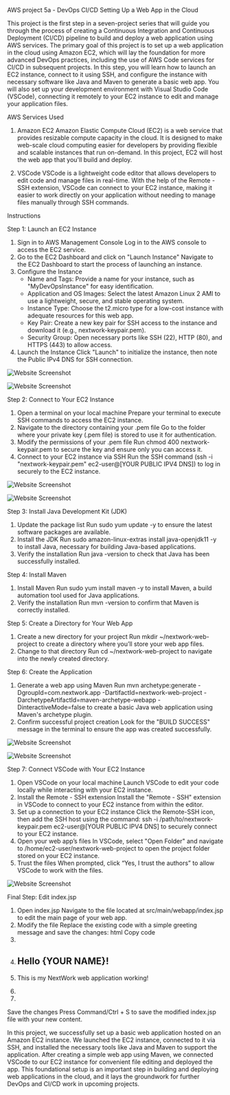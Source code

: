 AWS project 5a - DevOps CI/CD
Setting Up a Web App in the Cloud



This project is the first step in a seven-project series that will guide you through the process of creating a Continuous Integration and Continuous Deployment (CI/CD) pipeline to build and deploy a web application using AWS services. The primary goal of this project is to set up a web application in the cloud using Amazon EC2, which will lay the foundation for more advanced DevOps practices, including the use of AWS Code services for CI/CD in subsequent projects.
In this step, you will learn how to launch an EC2 instance, connect to it using SSH, and configure the instance with necessary software like Java and Maven to generate a basic web app. You will also set up your development environment with Visual Studio Code (VSCode), connecting it remotely to your EC2 instance to edit and manage your application files.

AWS Services Used

1. Amazon EC2
Amazon Elastic Compute Cloud (EC2) is a web service that provides resizable compute capacity in the cloud. It is designed to make web-scale cloud computing easier for developers by providing flexible and scalable instances that run on-demand. In this project, EC2 will host the web app that you'll build and deploy.

2. VSCode
VSCode is a lightweight code editor that allows developers to edit code and manage files in real-time. With the help of the Remote - SSH extension, VSCode can connect to your EC2 instance, making it easier to work directly on your application without needing to manage files manually through SSH commands.

Instructions

Step 1: Launch an EC2 Instance
1. Sign in to AWS Management Console Log in to the AWS console to access the EC2 service.
2. Go to the EC2 Dashboard and click on "Launch Instance" Navigate to the EC2 Dashboard to start the process of launching an instance.
3. Configure the Instance
    * Name and Tags: Provide a name for your instance, such as "MyDevOpsInstance" for easy identification.
    * Application and OS Images: Select the latest Amazon Linux 2 AMI to use a lightweight, secure, and stable operating system.
    * Instance Type: Choose the t2.micro type for a low-cost instance with adequate resources for this web app.
    * Key Pair: Create a new key pair for SSH access to the instance and download it (e.g., nextwork-keypair.pem).
    * Security Group: Open necessary ports like SSH (22), HTTP (80), and HTTPS (443) to allow access.
4. Launch the Instance Click "Launch" to initialize the instance, then note the Public IPv4 DNS for SSH connection.

  ![Website Screenshot](images/S1.png)

![Website Screenshot](images/S2.png)



Step 2: Connect to Your EC2 Instance
1. Open a terminal on your local machine Prepare your terminal to execute SSH commands to access the EC2 instance.
2. Navigate to the directory containing your .pem file Go to the folder where your private key (.pem file) is stored to use it for authentication.
3. Modify the permissions of your .pem file Run chmod 400 nextwork-keypair.pem to secure the key and ensure only you can access it.
4. Connect to your EC2 instance via SSH Run the SSH command (ssh -i "nextwork-keypair.pem" ec2-user@[YOUR PUBLIC IPV4 DNS]) to log in securely to the EC2 instance.

![Website Screenshot](images/S3.png)

  ![Website Screenshot](images/S4.png)



Step 3: Install Java Development Kit (JDK)
1. Update the package list Run sudo yum update -y to ensure the latest software packages are available.
2. Install the JDK Run sudo amazon-linux-extras install java-openjdk11 -y to install Java, necessary for building Java-based applications.
3. Verify the installation Run java -version to check that Java has been successfully installed.



Step 4: Install Maven
1. Install Maven Run sudo yum install maven -y to install Maven, a build automation tool used for Java applications.
2. Verify the installation Run mvn -version to confirm that Maven is correctly installed.

  


Step 5: Create a Directory for Your Web App
1. Create a new directory for your project Run mkdir ~/nextwork-web-project to create a directory where you’ll store your web app files.
2. Change to that directory Run cd ~/nextwork-web-project to navigate into the newly created directory.



Step 6: Create the Application
1. Generate a web app using Maven Run mvn archetype:generate -DgroupId=com.nextwork.app -DartifactId=nextwork-web-project -DarchetypeArtifactId=maven-archetype-webapp -DinteractiveMode=false to create a basic Java web application using Maven's archetype plugin.
2. Confirm successful project creation Look for the "BUILD SUCCESS" message in the terminal to ensure the app was created successfully.


![Website Screenshot](images/S5.png)

  ![Website Screenshot](images/S6.png)


Step 7: Connect VSCode with Your EC2 Instance
1. Open VSCode on your local machine Launch VSCode to edit your code locally while interacting with your EC2 instance.
2. Install the Remote - SSH extension Install the "Remote - SSH" extension in VSCode to connect to your EC2 instance from within the editor.
3. Set up a connection to your EC2 instance Click the Remote-SSH icon, then add the SSH host using the command: ssh -i /path/to/nextwork-keypair.pem ec2-user@[YOUR PUBLIC IPV4 DNS] to securely connect to your EC2 instance.
4. Open your web app’s files In VSCode, select "Open Folder" and navigate to /home/ec2-user/nextwork-web-project to open the project folder stored on your EC2 instance.
5. Trust the files When prompted, click “Yes, I trust the authors” to allow VSCode to work with the files.


  ![Website Screenshot](images/S7.png)


Final Step: Edit index.jsp
1. Open index.jsp Navigate to the file located at src/main/webapp/index.jsp to edit the main page of your web app.
2. Modify the file Replace the existing code with a simple greeting message and save the changes: html Copy code   <html>
3. <body>
4. <h2>Hello {YOUR NAME}!</h2>
5. <p>This is my NextWork web application working!</p>
6. </body>
7. </html>
  
Save the changes Press Command/Ctrl + S to save the modified index.jsp file with your new content.

In this project, we successfully set up a basic web application hosted on an Amazon EC2 instance. We launched the EC2 instance, connected to it via SSH, and installed the necessary tools like Java and Maven to support the application. After creating a simple web app using Maven, we connected VSCode to our EC2 instance for convenient file editing and deployed the app.
This foundational setup is an important step in building and deploying web applications in the cloud, and it lays the groundwork for further DevOps and CI/CD work in upcoming projects.
